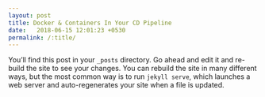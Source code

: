 ```yaml
---
layout: post
title: Docker & Containers In Your CD Pipeline
date:   2018-06-15 12:01:23 +0530
permalink: /:title/
---
```



You’ll find this post in your `_posts` directory. Go ahead and edit it and re-build the site to see your changes. You can rebuild the site in many different ways, but the most common way is to run `jekyll serve`, which launches a web server and auto-regenerates your site when a file is updated.
